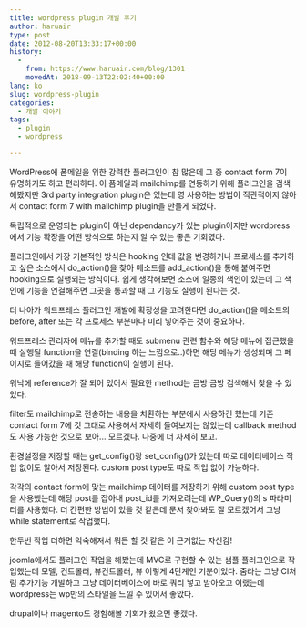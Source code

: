 ```yaml
---
title: wordpress plugin 개발 후기
author: haruair
type: post
date: 2012-08-20T13:33:17+00:00
history:
  - 
    from: https://www.haruair.com/blog/1301
    movedAt: 2018-09-13T22:02:40+00:00
lang: ko
slug: wordpress-plugin
categories:
  - 개발 이야기
tags:
  - plugin
  - wordpress

---
```

WordPress에 폼메일을 위한 강력한 플러그인이 참 많은데 그 중 contact form 7이 유명하기도 하고 편리하다. 이 폼메일과 mailchimp를 연동하기 위해 플러그인을 검색해봤지만 3rd party integration plugin은 있는데 영 사용하는 방법이 직관적이지 않아서 contact form 7 with mailchimp plugin을 만들게 되었다.

독립적으로 운영되는 plugin이 아닌 dependancy가 있는 plugin이지만 wordpress에서 기능 확장을 어떤 방식으로 하는지 알 수 있는 좋은 기회였다.

플러그인에서 가장 기본적인 방식은 hooking 인데 값을 변경하거나 프로세스를 추가하고 싶은 소스에서 do\_action()을 찾아 메소드를 add\_action()을 통해 붙여주면 hooking으로 실행되는 방식이다. 쉽게 생각해보면 소스에 일종의 색인이 있는데 그 색인에 기능을 연결해주면 그곳을 통과할 때 그 기능도 실행이 된다는 것.

더 나아가 워드프레스 플러그인 개발에 확장성을 고려한다면 do_action()을 메소드의 before, after 또는 각 프로세스 부분마다 미리 넣어주는 것이 중요하다.

워드프레스 관리자에 메뉴를 추가할 때도 submenu 관련 함수와 해당 메뉴에 접근했을 때 실행될 function을 연결(binding 하는 느낌으로..)하면 해당 메뉴가 생성되며 그 페이지로 들어갔을 때 해당 function이 실행이 된다.

워낙에 reference가 잘 되어 있어서 필요한 method는 금방 금방 검색해서 찾을 수 있었다.

filter도 mailchimp로 전송하는 내용을 치환하는 부분에서 사용하긴 했는데 기존 contact form 7에 것 그대로 사용해서 자세히 들여보지는 않았는데 callback method도 사용 가능한 것으로 보아&#8230; 모르겠다. 나중에 더 자세히 보고.

환경설정을 저장할 때는 get\_config()랑 set\_config()가 있는데 따로 데이터베이스 작업 없이도 알아서 저장된다. custom post type도 따로 작업 없이 가능하다.

각각의 contact form에 맞는 mailchimp 데이터를 저장하기 위해 custom post type을 사용했는데 해당 post를 잡아내 post\_id를 가져오려는데 WP\_Query()의 s 파라미터를 사용했다. 더 간편한 방법이 있을 것 같은데 문서 찾아봐도 잘 모르겠어서 그냥 while statement로 작업했다.

한두번 작업 더하면 익숙해져서 뭐든 할 것 같은 이 근거없는 자신감!

joomla에서도 플러그인 작업을 해봤는데 MVC로 구현할 수 있는 샘플 플러그인으로 작업했는데 모델, 컨트롤러, 뷰컨트롤러, 뷰 이렇게 4단계인 기분이었다. 줌라는 그냥 CI처럼 추가기능 개발하고 그냥 데이터베이스에 바로 쿼리 넣고 받아오고 이랬는데 wordpress는 wp만의 스타일을 느낄 수 있어서 좋았다.

drupal이나 magento도 경험해볼 기회가 왔으면 좋겠다.